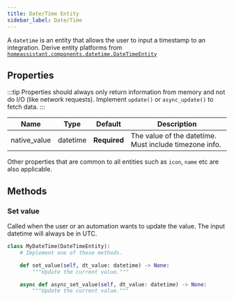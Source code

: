 ```yaml
---
title: Date/Time Entity
sidebar_label: Date/Time
---
```


A `datetime` is an entity that allows the user to input a timestamp to an integration. Derive entity platforms from [`homeassistant.components.datetime.DateTimeEntity`](https://github.com/home-assistant/core/blob/dev/homeassistant/components/datetime/__init__.py)

## Properties

:::tip
Properties should always only return information from memory and not do I/O (like network requests). Implement `update()` or `async_update()` to fetch data.
:::

| Name | Type | Default | Description
| ---- | ---- | ------- | -----------
| native_value | datetime | **Required** | The value of the datetime. Must include timezone info.

Other properties that are common to all entities such as `icon`, `name` etc are also applicable.

## Methods

### Set value

Called when the user or an automation wants to update the value. The input datetime will always be in UTC.

```python
class MyDateTime(DateTimeEntity):
    # Implement one of these methods.

    def set_value(self, dt_value: datetime) -> None:
        """Update the current value."""

    async def async_set_value(self, dt_value: datetime) -> None:
        """Update the current value."""

```
